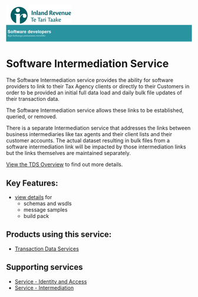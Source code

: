 ![IRD logo](../Images/IRlogo.gif)
![Software Dev](../Images/SoftwareDev.png)

Software Intermediation Service
=======================================

The Software Intermediation service provides the ability for software providers to link to their Tax Agency clients 
or directly to their Customers in order to be provided an initial full data load and daily bulk file updates of their transaction data. 

The Software Intermediation service allows these links to be established, queried, or removed. 

There is a separate Intermediation service that addresses the links between business intermediaries like tax agents and their client lists and their customer accounts. 
The actual dataset resulting in bulk files from a software intermediation link will be impacted by those intermediation links but the links themselves are maintained separately. 

[View the TDS Overview](../Product%20-%20Transaction%20Data%20Services/TDS%20Overview%20and%20Transition) to find out more details. 

Key Features:
-------------

* [view details](Latest/) for
	- schemas and wsdls
	- message samples
	- build pack

Products using this service:
-------------
* [Transaction Data Services](../Product%20-%20Transaction%20Data%20Services)

Supporting services
-------------
* [Service - Identity and Access](../Service%20-%20Identity%20and%20Access/Latest/)
* [Service - Intermediation](../Service%20-%20Intermediation)
